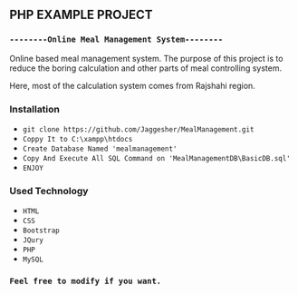 ##    PHP EXAMPLE PROJECT    ##

###  `--------Online Meal Management System--------` ###

Online based meal management system.  The purpose of this project is to reduce the boring calculation and other parts of meal controlling system.  

Here, most of the calculation system comes from Rajshahi region. 

### Installation ###
* `git clone https://github.com/Jaggesher/MealManagement.git`
* `Coppy It to C:\xampp\htdocs`
* `Create Database Named 'mealmanagement'`
* `Copy And Execute All SQL Command on 'MealManagementDB\BasicDB.sql'`
* `ENJOY`


### Used Technology  ###

* `HTML`
* `CSS`
* `Bootstrap`
* `JQury`
* `PHP`
* `MySQL`


### `Feel free to modify if you want.`
